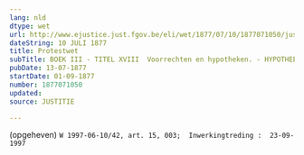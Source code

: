 ```yaml
---
lang: nld
dtype: wet
url: http://www.ejustice.just.fgov.be/eli/wet/1877/07/10/1877071050/justel
dateString: 10 JULI 1877
title: Protestwet
subTitle: BOEK III - TITEL XVIII  Voorrechten en hypotheken. - HYPOTHEEKWET
pubDate: 13-07-1877
startDate: 01-09-1877
number: 1877071050
updated: 
source: JUSTITIE

---
```

(opgeheven) `W 1997-06-10/42, art. 15, 003;  Inwerkingtreding :  23-09-1997`

